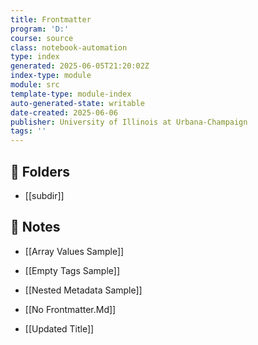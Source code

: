 ```yaml
---
title: Frontmatter
program: 'D:'
course: source
class: notebook-automation
type: index
generated: 2025-06-05T21:20:02Z
index-type: module
module: src
template-type: module-index
auto-generated-state: writable
date-created: 2025-06-06
publisher: University of Illinois at Urbana-Champaign
tags: ''
---
```


## 📁 Folders

- [[subdir]]



## 📄 Notes

- [[Array Values Sample]]

- [[Empty Tags Sample]]

- [[Nested Metadata Sample]]

- [[No Frontmatter.Md]]

- [[Updated Title]]

